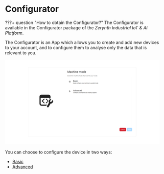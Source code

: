 # Configurator

???+ question "How to obtain the Configurator?"
  The Configurator is available in the Configurator package of the _Zerynth Industrial IoT & AI Platform_.

The Configurator is an App which allows you to create and add new devices to your account, and to configure them to analyse only the data that is relevant to you.

![configurator_image]

You can choose to configure the device in two ways:

* [Basic](./Basic/Basic.md)
* [Advanced](./Advanced/Advanced.md)


[//]: # (Images)
[configurator_image]: ../../img/Configurator/Configurator.png